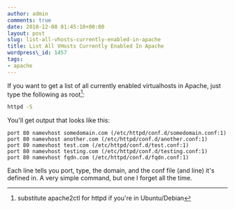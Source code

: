 ```yaml
---
author: admin
comments: true
date: 2010-12-08 01:45:10+00:00
layout: post
slug: list-all-vhosts-currently-enabled-in-apache
title: List All VHosts Currently Enabled In Apache
wordpress\_id: 1457
tags:
- apache
---
```


If you want to get a list of all currently enabled virtualhosts in Apache, just type the following as root[^1]:

```bash
httpd -S
```

You'll get output that looks like this:

```
port 80 namevhost somedomain.com (/etc/httpd/conf.d/somedomain.conf:1)
port 80 namevhost another.com (/etc/httpd/conf.d/another.conf:1)
port 80 namevhost test.com (/etc/httpd/conf.d/test.conf:1)
port 80 namevhost testing.com (/etc/httpd/conf.d/testing.conf:1)
port 80 namevhost fqdn.com (/etc/httpd/conf.d/fqdn.conf:1)
```

Each line tells you port, type, the domain, and the conf file (and line) it's defined in.  A very simple command, but one I forget all the time.

[^1]: substitute apache2ctl for httpd if you're in Ubuntu/Debian
